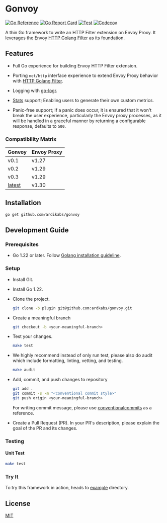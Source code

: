 # Gonvoy

[![Go Reference](https://pkg.go.dev/badge/github.com/ardikabs/gonvoy.svg)](https://pkg.go.dev/github.com/ardikabs/gonvoy)
[![Go Report Card](https://goreportcard.com/badge/github.com/ardikabs/gonvoy)](https://goreportcard.com/report/github.com/ardikabs/gonvoy)
[![Test](https://github.com/ardikabs/gonvoy/actions/workflows/test.yaml/badge.svg?branch=main)](https://github.com/ardikabs/gonvoy/actions/workflows/test.yaml)
[![Codecov](https://codecov.io/gh/ardikabs/gonvoy/branch/main/graph/badge.svg)](https://codecov.io/gh/ardikabs/gonvoy)

A thin Go framework to write an HTTP Filter extension on Envoy Proxy. It leverages the Envoy [HTTP Golang Filter](https://www.envoyproxy.io/docs/envoy/latest/configuration/http/http_filters/golang_filter) as its foundation.

## Features

* Full Go experience for building Envoy HTTP Filter extension.

* Porting `net/http` interface experience to extend Envoy Proxy behavior with [HTTP Golang Filter](https://www.envoyproxy.io/docs/envoy/latest/configuration/http/http_filters/golang_filter).

* Logging with [go-logr](https://github.com/go-logr/logr).

* [Stats](https://www.envoyproxy.io/docs/envoy/latest/intro/arch_overview/observability/statistics#arch-overview-statistics) support; Enabling users to generate their own custom metrics.

* Panic-free support; If a panic does occur, it is ensured that it won't break the user experience, particularly the Envoy proxy processes, as it will be handled in a graceful manner by returning a configurable response, defaults to `500`.

### Compatibility Matrix

| Gonvoy | Envoy Proxy |
|-----------------|-----------------|
| v0.1 |v1.27 |
| v0.2 | v1.29 |
| v0.3 | v1.29 |
| [latest](https://github.com/ardikabs/gonvoy) | v1.30 |

## Installation

```bash
go get github.com/ardikabs/gonvoy
```

## Development Guide

### Prerequisites

* Go 1.22 or later. Follow [Golang installation guideline](https://golang.org/doc/install).

### Setup

* Install Git.

* Install Go 1.22.

* Clone the project.

    ```bash
    git clone -b plugin git@github.com:ardkabs/gonvoy.git
    ```

* Create a meaningful branch

    ```bash
    git checkout -b <your-meaningful-branch>
    ```

* Test your changes.

    ```bash
    make test
    ```

* We highly recommend instead of only run test, please also do audit which include formatting, linting, vetting, and testing.

    ```bash
    make audit
    ```

* Add, commit, and push changes to repository

    ```bash
    git add .
    git commit -s -m "<conventional commit style>"
    git push origin <your-meaningful-branch>
    ```

    For writing commit message, please use [conventionalcommits](https://www.conventionalcommits.org/en/v1.0.0/) as a reference.

* Create a Pull Request (PR). In your PR's description, please explain the goal of the PR and its changes.

### Testing

#### Unit Test

```bash
make test
```

### Try It

To try this framework in action, heads to [example](./example) directory.

## License

[MIT](./LICENSE)
